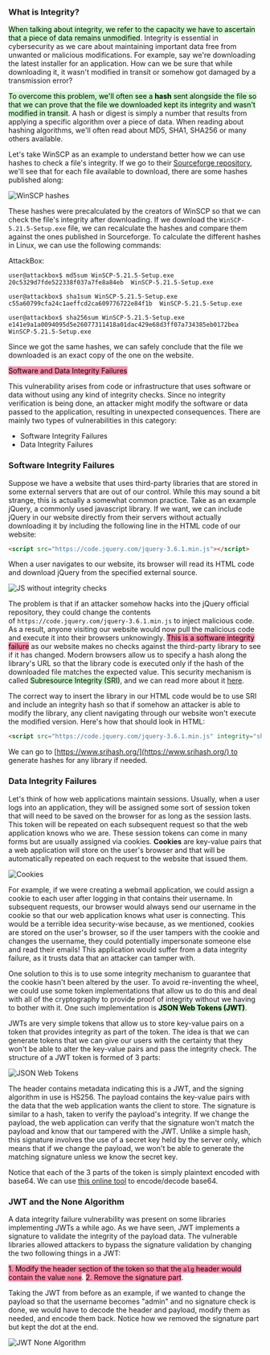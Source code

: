 ### What is Integrity?  

<mark style="background: #BBFABBA6;">When talking about integrity, we refer to the capacity we have to ascertain that a piece of data remains unmodified</mark>. Integrity is essential in cybersecurity as we care about maintaining important data free from unwanted or malicious modifications. For example, say we're downloading the latest installer for an application. How can we be sure that while downloading it, it wasn't modified in transit or somehow got damaged by a transmission error?

<mark style="background: #BBFABBA6;">To overcome this problem, we'll often see a **hash** sent alongside the file so that we can prove that the file we downloaded kept its integrity and wasn't modified in transit</mark>. A hash or digest is simply a number that results from applying a specific algorithm over a piece of data. When reading about hashing algorithms, we'll often read about MD5, SHA1, SHA256 or many others available.

Let's take WinSCP as an example to understand better how we can use hashes to check a file's integrity. If we go to their [Sourceforge repository](https://sourceforge.net/projects/winscp/files/WinSCP/5.21.5/), we'll see that for each file available to download, there are some hashes published along:

![WinSCP hashes](https://tryhackme-images.s3.amazonaws.com/user-uploads/5ed5961c6276df568891c3ea/room-content/b93dd140259193ee75ae1d12562bbd29.png)  

These hashes were precalculated by the creators of WinSCP so that we can check the file's integrity after downloading. If we download the `WinSCP-5.21.5-Setup.exe` file, we can recalculate the hashes and compare them against the ones published in Sourceforge. To calculate the different hashes in Linux, we can use the following commands:

AttackBox:

```shell-session
user@attackbox$ md5sum WinSCP-5.21.5-Setup.exe          
20c5329d7fde522338f037a7fe8a84eb  WinSCP-5.21.5-Setup.exe
                                                                                                                
user@attackbox$ sha1sum WinSCP-5.21.5-Setup.exe 
c55a60799cfa24c1aeffcd2ca609776722e84f1b  WinSCP-5.21.5-Setup.exe
                                                                                                                
user@attackbox$ sha256sum WinSCP-5.21.5-Setup.exe 
e141e9a1a0094095d5e26077311418a01dac429e68d3ff07a734385eb0172bea  WinSCP-5.21.5-Setup.exe
```

Since we got the same hashes, we can safely conclude that the file we downloaded is an exact copy of the one on the website.

<mark style="background: #FF5582A6;">Software and Data Integrity Failures  </mark>

This vulnerability arises from code or infrastructure that uses software or data without using any kind of integrity checks. Since no integrity verification is being done, an attacker might modify the software or data passed to the application, resulting in unexpected consequences. There are mainly two types of vulnerabilities in this category:

- Software Integrity Failures
- Data Integrity Failures

### Software Integrity Failures

Suppose we have a website that uses third-party libraries that are stored in some external servers that are out of our control. While this may sound a bit strange, this is actually a somewhat common practice. Take as an example jQuery, a commonly used javascript library. If we want, we can include jQuery in our website directly from their servers without actually downloading it by including the following line in the HTML code of our website:

```html
<script src="https://code.jquery.com/jquery-3.6.1.min.js"></script>
```

When a user navigates to our website, its browser will read its HTML code and download jQuery from the specified external source.

![JS without integrity checks](https://tryhackme-images.s3.amazonaws.com/user-uploads/5ed5961c6276df568891c3ea/room-content/95712e9b375e22a57613a75c6b81384d.png)  

The problem is that if an attacker somehow hacks into the jQuery official repository, they could change the contents of `https://code.jquery.com/jquery-3.6.1.min.js` to inject malicious code. As a result, anyone visiting our website would now pull the malicious code and execute it into their browsers unknowingly. <mark style="background: #FF5582A6;">This is a software integrity failure</mark> as our website makes no checks against the third-party library to see if it has changed. Modern browsers allow us to specify a hash along the library's URL so that the library code is executed only if the hash of the downloaded file matches the expected value. This security mechanism is called <mark style="background: #BBFABBA6;">Subresource Integrity (SRI)</mark>, and we can read more about it [here](https://www.srihash.org/).

The correct way to insert the library in our HTML code would be to use SRI and include an integrity hash so that if somehow an attacker is able to modify the library, any client navigating through our website won't execute the modified version. Here's how that should look in HTML:

```html
<script src="https://code.jquery.com/jquery-3.6.1.min.js" integrity="sha256-o88AwQnZB+VDvE9tvIXrMQaPlFFSUTR+nldQm1LuPXQ=" crossorigin="anonymous"></script>
```

We can go to [https://www.srihash.org/](https://www.srihash.org/) to generate hashes for any library if needed.

### Data Integrity Failures

Let's think of how web applications maintain sessions. Usually, when a user logs into an application, they will be assigned some sort of session token that will need to be saved on the browser for as long as the session lasts. This token will be repeated on each subsequent request so that the web application knows who we are. These session tokens can come in many forms but are usually assigned via cookies. **Cookies** are key-value pairs that a web application will store on the user's browser and that will be automatically repeated on each request to the website that issued them.  

![Cookies](https://tryhackme-images.s3.amazonaws.com/user-uploads/5ed5961c6276df568891c3ea/room-content/9c9ed045f84136a6e0100f4111d7f34d.png)  

For example, if we were creating a webmail application, we could assign a cookie to each user after logging in that contains their username. In subsequent requests, our browser would always send our username in the cookie so that our web application knows what user is connecting. This would be a terrible idea security-wise because, as we mentioned, cookies are stored on the user's browser, so if the user tampers with the cookie and changes the username, they could potentially impersonate someone else and read their emails! This application would suffer from a data integrity failure, as it trusts data that an attacker can tamper with.

One solution to this is to use some integrity mechanism to guarantee that the cookie hasn't been altered by the user. To avoid re-inventing the wheel, we could use some token implementations that allow us to do this and deal with all of the cryptography to provide proof of integrity without we having to bother with it. One such implementation is **<mark style="background: #BBFABBA6;">JSON Web Tokens (JWT)</mark>**.

JWTs are very simple tokens that allow us to store key-value pairs on a token that provides integrity as part of the token. The idea is that we can generate tokens that we can give our users with the certainty that they won't be able to alter the key-value pairs and pass the integrity check. The structure of a JWT token is formed of 3 parts:

![JSON Web Tokens](https://tryhackme-images.s3.amazonaws.com/user-uploads/5ed5961c6276df568891c3ea/room-content/11c86acaea05f98045cec5634e03e997.png)

The header contains metadata indicating this is a JWT, and the signing algorithm in use is HS256. The payload contains the key-value pairs with the data that the web application wants the client to store. The signature is similar to a hash, taken to verify the payload's integrity. If we change the payload, the web application can verify that the signature won't match the payload and know that our tampered with the JWT. Unlike a simple hash, this signature involves the use of a secret key held by the server only, which means that if we change the payload, we won't be able to generate the matching signature unless we know the secret key.

Notice that each of the 3 parts of the token is simply plaintext encoded with base64. We can use [this online tool](https://appdevtools.com/base64-encoder-decoder) to encode/decode base64.

### JWT and the None Algorithm

A data integrity failure vulnerability was present on some libraries implementing JWTs a while ago. As we have seen, JWT implements a signature to validate the integrity of the payload data. The vulnerable libraries allowed attackers to bypass the signature validation by changing the two following things in a JWT:

<mark style="background: #FF5582A6;">1. Modify the header section of the token so that the `alg` header would contain the value `none`</mark>.
<mark style="background: #FF5582A6;">2. Remove the signature part</mark>.

Taking the JWT from before as an example, if we wanted to change the payload so that the username becomes "admin" and no signature check is done, we would have to decode the header and payload, modify them as needed, and encode them back. Notice how we removed the signature part but kept the dot at the end.

![JWT None Algorithm](https://tryhackme-images.s3.amazonaws.com/user-uploads/5ed5961c6276df568891c3ea/room-content/f5d1b4ef49ff4eef52e7617631225e8a.png)  